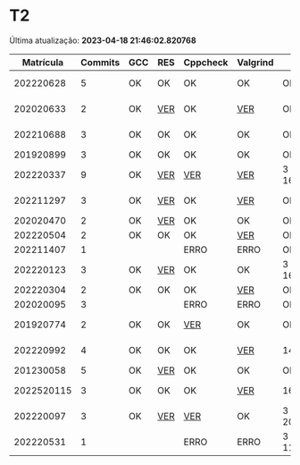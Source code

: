 # T2
Última atualização: **2023-04-18 21:46:02.820768**

|  Matrícula | Commits | GCC |  RES |  Cppcheck |  Valgrind |  Data |  Duração | 
|---|---|---|---|---|---|---|---|
|  202220628 |  5 |  OK |  OK |   OK |  OK |  OK |  8 days, 23:30:51 | 
|  202020633 |  2 |  OK |  [VER](./relatorios/202020633/T2/resposta.txt) |   OK |  [VER](./relatorios/202020633/T2/valgrind.txt) |  OK |  7 days, 4:19:36 | 
|  202210688 |  3 |  OK |  OK |   OK |  OK |  OK |  4 days, 12:27:54 | 
|  201920899 |  3 |  OK |  OK |   OK |  OK |  OK |  21:31:26 | 
|  202220337 |  9 |  OK |  [VER](./relatorios/202220337/T2/resposta.txt) |   [VER](./relatorios/202220337/T2/cppcheck.txt) |  [VER](./relatorios/202220337/T2/valgrind.txt) |  3 days, 16:25:21 |  7 days, 4:31:52 | 
|  202211297 |  3 |  OK |  [VER](./relatorios/202211297/T2/resposta.txt) |   OK |  [VER](./relatorios/202211297/T2/valgrind.txt) |  OK |  2 days, 5:43:02 | 
|  202020470 |  2 |  OK |  [VER](./relatorios/202020470/T2/resposta.txt) |   OK |  OK |  OK |  0:01:30 | 
|  202220504 |  2 |  OK |  OK |   OK |  [VER](./relatorios/202220504/T2/valgrind.txt) |  OK |  0:02:25 | 
|  202211407 |  1 |   |   |   ERRO |  ERRO |  OK |  nada | 
|  202220123 |  3 |  OK |  [VER](./relatorios/202220123/T2/resposta.txt) |   OK |  OK |  3 days, 16:53:41 |  5 days, 23:54:33 | 
|  202220304 |  2 |  OK |  OK |   OK |  [VER](./relatorios/202220304/T2/valgrind.txt) |  OK |  0:21:28 | 
|  202020095 |  3 |   |   |   ERRO |  ERRO |  OK |  1:49:03 | 
|  201920774 |  2 |  OK |  OK |   [VER](./relatorios/201920774/T2/cppcheck.txt) |  OK |  OK |  1 day, 12:48:22 | 
|  202220992 |  4 |  OK |  OK |   OK |  [VER](./relatorios/202220992/T2/valgrind.txt) |  14:59:36 |  2 days, 5:27:35 | 
|  201230058 |  5 |  OK |  [VER](./relatorios/201230058/T2/resposta.txt) |   OK |  OK |  OK |  1:18:05 | 
|  2022520115 |  3 |  OK |  OK |   OK |  [VER](./relatorios/2022520115/T2/valgrind.txt) |  16:35:23 |  1 day, 19:50:46 | 
|  202220097 |  3 |  OK |  [VER](./relatorios/202220097/T2/resposta.txt) |   [VER](./relatorios/202220097/T2/cppcheck.txt) |  OK |  3 days, 20:35:19 |  4 days, 3:34:00 | 
|  202220531 |  1 |   |   |   ERRO |  ERRO |  3 days, 11:05:32 |  nada | 
